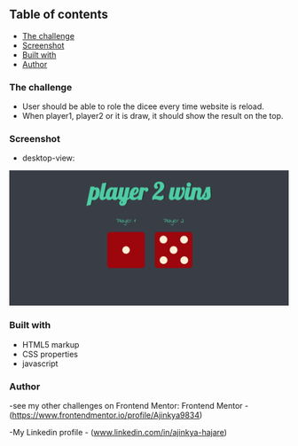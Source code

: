 ## Table of contents
  - [The challenge](#the-challenge)
  - [Screenshot](#screenshot)
  - [Built with](#built-with)
  - [Author](#author)

### The challenge
  - User should be able to role the dicee every time website is reload.
  - When player1, player2 or it is draw, it should show the result on the top.

### Screenshot

- desktop-view:
  
![](./desktop-view/desktop-view.png)


### Built with

- HTML5 markup
- CSS properties
- javascript

### Author

-see my other challenges on Frontend Mentor:
       Frontend Mentor - (https://www.frontendmentor.io/profile/Ajinkya9834)

-My Linkedin profile - (www.linkedin.com/in/ajinkya-hajare)
